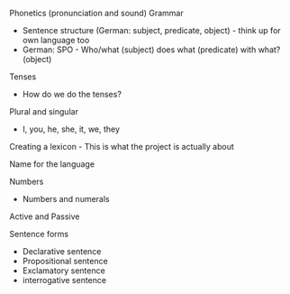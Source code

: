 Phonetics (pronunciation and sound)
Grammar
- Sentence structure (German: subject, predicate, object) - think up for own language too
- German: SPO - Who/what (subject) does what (predicate) with what? (object)

Tenses
- How do we do the tenses?

Plural and singular
- I, you, he, she, it, we, they

Creating a lexicon - This is what the project is actually about

Name for the language

Numbers
- Numbers and numerals

Active and Passive

Sentence forms
- Declarative sentence
- Propositional sentence
- Exclamatory sentence
- interrogative sentence 
